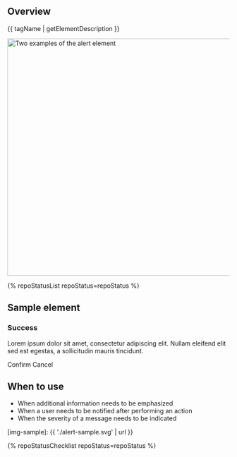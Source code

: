 ## Overview

{{ tagName | getElementDescription }}

<uxdot-example width-adjustment="538px">
  <img src="{{ 'alert-sample.svg' | url }}" alt="Two examples of the alert element" width="538px">
</uxdot-example>

{% repoStatusList repoStatus=repoStatus %}

## Sample element

<rh-alert state="success" dismissable>
  <h3 slot="header">Success</h3>
  <p>Lorem ipsum dolor sit amet, consectetur adipiscing elit. Nullam eleifend elit sed est
    egestas, a sollicitudin mauris tincidunt.</p>
  <rh-button slot="actions" variant="secondary" data-action="confirm">Confirm</rh-button>
  <rh-button slot="actions" variant="link" data-action="dismiss">Cancel</rh-button>
</rh-alert>

## When to use

  - When additional information needs to be emphasized 
  - When a user needs to be notified after performing an action
  - When the severity of a message needs to be indicated


[img-sample]: {{ './alert-sample.svg' | url }}

{% repoStatusChecklist repoStatus=repoStatus %}
